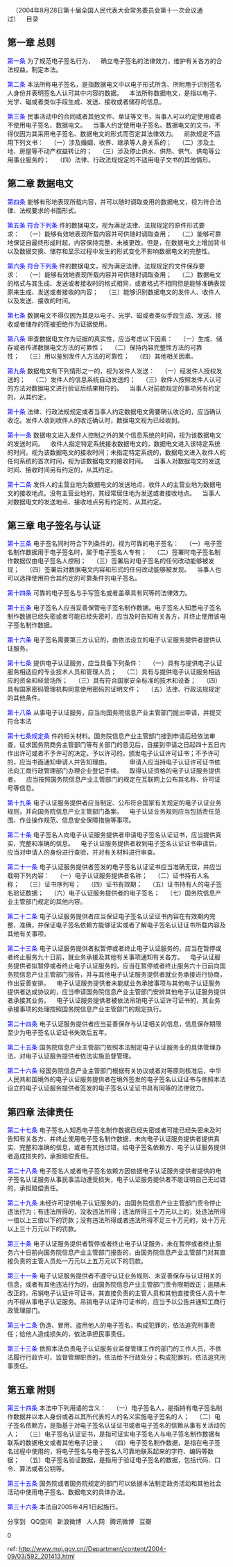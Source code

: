 
   （2004年8月28日第十届全国人民代表大会常务委员会第十一次会议通过）    目录    

## 第一章 总则

<a style="color:blue" name="第一条">第一条</a>   为了规范电子签名行为，    确立电子签名的法律效力，维护有关各方的合法权益，制定本法。    

<a style="color:blue" name="第二条">第二条</a>   本法所称电子签名，是指数据电文中以电子形式所含、所附用于识别签名人身份并表明签名人认可其中内容的数据。    本法所称数据电文，是指以电子、光学、磁或者类似手段生成、发送、接收或者储存的信息。    

<a style="color:blue" name="第三条">第三条</a>   民事活动中的合同或者其他文件、单证等文书，当事人可以约定使用或者不使用电子签名、数据电文。    当事人约定使用电子签名、数据电文的文书，不得仅因为其采用电子签名、数据电文的形式而否定其法律效力。    前款规定不适用下列文书：    （一）涉及婚姻、收养、继承等人身关系的；    （二）涉及土地、房屋等不动产权益转让的；    （三）涉及停止供水、供热、供气、供电等公用事业服务的；    （四）法律、行政法规规定的不适用电子文书的其他情形。    

## 第二章 数据电文

<a style="color:blue" name="第四条">第四条</a>   能够有形地表现所载内容，并可以随时调取查用的数据电文，视为符合法律、法规要求的书面形式。    

<a style="color:blue" name="第五条 符合下列条">第五条 符合下列条</a>  件的数据电文，视为满足法律、法规规定的原件形式要求：    （一）能够有效地表现所载内容并可供随时调取查用；    （二）能够可靠地保证自最终形成时起，内容保持完整、未被更改。但是，在数据电文上增加背书以及数据交换、储存和显示过程中发生的形式变化不影响数据电文的完整性。    

<a style="color:blue" name="第六条 符合下列条">第六条 符合下列条</a>  件的数据电文，视为满足法律、法规规定的文件保存要求：    （一）能够有效地表现所载内容并可供随时调取查用；    （二）数据电文的格式与其生成、发送或者接收时的格式相同，或者格式不相同但是能够准确表现原来生成、发送或者接收的内容；    （三）能够识别数据电文的发件人、收件人以及发送、接收的时间。    

<a style="color:blue" name="第七条">第七条</a>   数据电文不得仅因为其是以电子、光学、磁或者类似手段生成、发送、接收或者储存的而被拒绝作为证据使用。    

<a style="color:blue" name="第八条">第八条</a>   审查数据电文作为证据的真实性，应当考虑以下因素：    （一）生成、储存或者传递数据电文方法的可靠性；    （二）保持内容完整性方法的可靠性；    （三）用以鉴别发件人方法的可靠性；    （四）其他相关因素。    

<a style="color:blue" name="第九条">第九条</a>   数据电文有下列情形之一的，视为发件人发送：    （一）经发件人授权发送的；    （二）发件人的信息系统自动发送的；    （三）收件人按照发件人认可的方法对数据电文进行验证后结果相符的。    当事人对前款规定的事项另有约定的，从其约定。    

<a style="color:blue" name="第十条">第十条</a>   法律、行政法规规定或者当事人约定数据电文需要确认收讫的，应当确认收讫。发件人收到收件人的收讫确认时，数据电文视为已经收到。    

<a style="color:blue" name="第十一条">第十一条</a>   数据电文进入发件人控制之外的某个信息系统的时间，视为该数据电文的发送时间。    收件人指定特定系统接收数据电文的，数据电文进入该特定系统的时间，视为该数据电文的接收时间；未指定特定系统的，数据电文进入收件人的任何系统的首次时间，视为该数据电文的接收时间。    当事人对数据电文的发送时间、接收时间另有约定的，从其约定。    

<a style="color:blue" name="第十二条">第十二条</a>   发件人的主营业地为数据电文的发送地点，收件人的主营业地为数据电文的接收地点。没有主营业地的，其经常居住地为发送或者接收地点。    当事人对数据电文的发送地点、接收地点另有约定的，从其约定。    

## 第三章 电子签名与认证

<a style="color:blue" name="第十三条">第十三条</a>   电子签名同时符合下列条件的，视为可靠的电子签名：    （一）电子签名制作数据用于电子签名时，属于电子签名人专有；    （二）签署时电子签名制作数据仅由电子签名人控制；    （三）签署后对电子签名的任何改动能够被发现；    （四）签署后对数据电文内容和形式的任何改动能够被发现。    当事人也可以选择使用符合其约定的可靠条件的电子签名。    

<a style="color:blue" name="第十四条">第十四条</a>   可靠的电子签名与手写签名或者盖章具有同等的法律效力。    

<a style="color:blue" name="第十五条">第十五条</a>   电子签名人应当妥善保管电子签名制作数据。电子签名人知悉电子签名制作数据已经失密或者可能已经失密时，应当及时告知有关各方，并终止使用该电子签名制作数据。    

<a style="color:blue" name="第十六条">第十六条</a>   电子签名需要第三方认证的，由依法设立的电子认证服务提供者提供认证服务。    

<a style="color:blue" name="第十七条">第十七条</a>   提供电子认证服务，应当具备下列条件：    （一）具有与提供电子认证服务相适应的专业技术人员和管理人员；    （二）具有与提供电子认证服务相适应的资金和经营场所；    （三）具有符合国家安全标准的技术和设备；    （四）具有国家密码管理机构同意使用密码的证明文件；    （五）法律、行政法规规定的其他条件。    

<a style="color:blue" name="第十八条">第十八条</a>   从事电子认证服务，应当向国务院信息产业主管部门提出申请，并提交符合本法

<a style="color:blue" name="第十七条规定条">第十七条规定条</a>  件的相关材料。国务院信息产业主管部门接到申请后经依法审查，征求国务院商务主管部门等有关部门的意见后，自接到申请之日起四十五日内作出许可或者不予许可的决定。予以许可的，颁发电子认证许可证书；不予许可的，应当书面通知申请人并告知理由。    　　申请人应当持电子认证许可证书依法向工商行政管理部门办理企业登记手续。    取得认证资格的电子认证服务提供者，    应当按照国务院信息产业主管部门的规定在互联网上公布其名称、许可证号等信息。    

<a style="color:blue" name="第十九条">第十九条</a>   电子认证服务提供者应当制定、公布符合国家有关规定的电子认证业务规则，并向国务院信息产业主管部门备案。    电子认证业务规则应当包括责任范围、作业操作规范、信息安全保障措施等事项。    

<a style="color:blue" name="第二十条">第二十条</a>   电子签名人向电子认证服务提供者申请电子签名认证证书，应当提供真实、完整和准确的信息。    电子认证服务提供者收到电子签名认证证书申请后，应当对申请人的身份进行查验，并对有关材料进行审查。    

<a style="color:blue" name="第二十一条">第二十一条</a>   电子认证服务提供者签发的电子签名认证证书应当准确无误，并应当载明下列内容：    （一）电子认证服务提供者名称；    （二）证书持有人名称；    （三）证书序列号；    （四）证书有效期；    （五）证书持有人的电子签名验证数据；    （六）电子认证服务提供者的电子签名；    （七）国务院信息产业主管部门规定的其他内容。    

<a style="color:blue" name="第二十二条">第二十二条</a>   电子认证服务提供者应当保证电子签名认证证书内容在有效期内完整、准确，并保证电子签名依赖方能够证实或者了解电子签名认证证书所载内容及其他有关事项。    

<a style="color:blue" name="第二十三条">第二十三条</a>   电子认证服务提供者拟暂停或者终止电子认证服务的，应当在暂停或者终止服务九十日前，就业务承接及其他有关事项通知有关各方。    电子认证服务提供者拟暂停或者终止电子认证服务的，应当在暂停或者终止服务六十日前向国务院信息产业主管部门报告，并与其他电子认证服务提供者就业务承接进行协商，作出妥善安排。    电子认证服务提供者未能就业务承接事项与其他电子认证服务提供者达成协议的，应当申请国务院信息产业主管部门安排其他电子认证服务提供者承接其业务。    电子认证服务提供者被依法吊销电子认证许可证书的，其业务承接事项的处理按照国务院信息产业主管部门的规定执行。    

<a style="color:blue" name="第二十四条">第二十四条</a>   电子认证服务提供者应当妥善保存与认证相关的信息，信息保存期限至少为电子签名认证证书失效后五年。    

<a style="color:blue" name="第二十五条">第二十五条</a>   国务院信息产业主管部门依照本法制定电子认证服务业的具体管理办法，对电子认证服务提供者依法实施监督管理。    

<a style="color:blue" name="第二十六条">第二十六条</a>   经国务院信息产业主管部门根据有关协议或者对等原则核准后，中华人民共和国境外的电子认证服务提供者在境外签发的电子签名认证证书与依照本法设立的电子认证服务提供者签发的电子签名认证证书具有同等的法律效力。    

## 第四章 法律责任

<a style="color:blue" name="第二十七条">第二十七条</a>   电子签名人知悉电子签名制作数据已经失密或者可能已经失密未及时告知有关各方、并终止使用电子签名制作数据，未向电子认证服务提供者提供真实、完整和准确的信息，或者有其他过错，给电子签名依赖方、电子认证服务提供者造成损失的，承担赔偿责任。    

<a style="color:blue" name="第二十八条">第二十八条</a>   电子签名人或者电子签名依赖方因依据电子认证服务提供者提供的电子签名认证服务从事民事活动遭受损失，电子认证服务提供者不能证明自己无过错的，承担赔偿责任。    

<a style="color:blue" name="第二十九条">第二十九条</a>   未经许可提供电子认证服务的，由国务院信息产业主管部门责令停止违法行为；有违法所得的，没收违法所得；违法所得三十万元以上的，处违法所得一倍以上三倍以下的罚款；没有违法所得或者违法所得不足三十万元的，处十万元以上三十万元以下的罚款。    

<a style="color:blue" name="第三十条">第三十条</a>   电子认证服务提供者暂停或者终止电子认证服务，未在暂停或者终止服务六十日前向国务院信息产业主管部门报告的，由国务院信息产业主管部门对其直接负责的主管人员处一万元以上五万元以下的罚款。    

<a style="color:blue" name="第三十一条">第三十一条</a>   电子认证服务提供者不遵守认证业务规则、未妥善保存与认证相关的信息，或者有其他违法行为的，由国务院信息产业主管部门责令限期改正；逾期未改正的，吊销电子认证许可证书，其直接负责的主管人员和其他直接责任人员十年内不得从事电子认证服务。吊销电子认证许可证书的，应当予以公告并通知工商行政管理部门。    

<a style="color:blue" name="第三十二条">第三十二条</a>   伪造、冒用、盗用他人的电子签名，构成犯罪的，依法追究刑事责任；给他人造成损失的，依法承担民事责任。    

<a style="color:blue" name="第三十三条">第三十三条</a>   依照本法负责电子认证服务业监督管理工作的部门的工作人员，不依法履行行政许可、监督管理职责的，依法给予行政处分；构成犯罪的，依法追究刑事责任。    

## 第五章 附则

<a style="color:blue" name="第三十四条">第三十四条</a>   本法中下列用语的含义：    （一）电子签名人，是指持有电子签名制作数据并以本人身份或者以其所代表的人的名义实施电子签名的人；    （二）电子签名依赖方，是指基于对电子签名认证证书或者电子签名的信赖从事有关活动的人；    （三）电子签名认证证书，是指可证实电子签名人与电子签名制作数据有联系的数据电文或者其他电子记录；    （四）电子签名制作数据，是指在电子签名过程中使用的，将电子签名与电子签名人可靠地联系起来的字符、编码等数据；    （五）电子签名验证数据，是指用于验证电子签名的数据，包括代码、口令、算法或者公钥等。    

<a style="color:blue" name="第三十五条">第三十五条</a>   国务院或者国务院规定的部门可以依据本法制定政务活动和其他社会活动中使用电子签名、数据电文的具体办法。    

<a style="color:blue" name="第三十六条">第三十六条</a>   本法自2005年4月1日起施行。


分享到  
       QQ空间  
       新浪微博  
       人人网  
       腾讯微博  
       豆瓣  
       
0






 ref: <http://www.moj.gov.cn//Department/content/2004-09/03/592_201413.html>